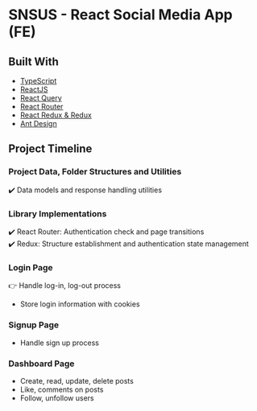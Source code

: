 # SNSUS - React Social Media App (FE)

## Built With

- [TypeScript](https://www.typescriptlang.org/)
- [ReactJS](https://reactjs.org/)
- [React Query](https://react-query-v3.tanstack.com/)
- [React Router](https://reactrouter.com/en/main)
- [React Redux & Redux](https://react-redux.js.org/)
- [Ant Design](https://ant.design/)

## Project Timeline

### Project Data, Folder Structures and Utilities

✔️  Data models and response handling utilities

### Library Implementations

✔️ React Router: Authentication check and page transitions  
✔️ Redux: Structure establishment and authentication state management

### Login Page

👉 Handle log-in, log-out process
- Store login information with cookies

### Signup Page

- Handle sign up process

### Dashboard Page

- Create, read, update, delete posts
- Like, comments on posts
- Follow, unfollow users
